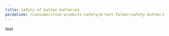 ```yaml
---
title: safety of button batteries
permalink: /consumers/use-products-safely/d-test-folder/safety-button-batteries
---
```


test
